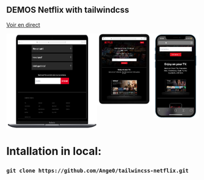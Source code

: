 

## DEMOS Netflix with tailwindcss
<a href="https://tailwincss-netflix.vercel.app/" target="_blank">Voir en direct</a>

<div style="display:flex"> 
  <a href="https://tailwincss-netflix.vercel.app/" target="_blank"><img height="250" src="./previews/pc.png" width="400"></a>
  <a href="https://tailwincss-netflix.vercel.app/" target="_blank"><img src="./previews/tab.png" width="250"></a>
  <a href="https://tailwincss-netflix.vercel.app/" target="_blank"><img src="./previews/phone.png" width="200"></a>
</div>

# Intallation in local:

### `git clone https://github.com/Ange0/tailwincss-netflix.git`
